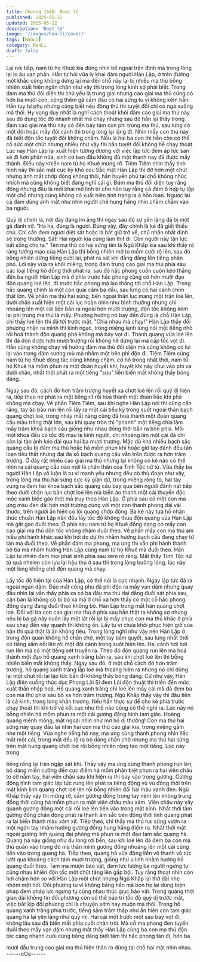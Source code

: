 ```yaml
---
title: Chương 1640: Đoạt lộ
published: 2025-05-22
updated: 2025-05-22
description: 'Đoạt lộ'
image: '/images/han-li/cover/'
tags: [HanLi]
category: HanLi
draft: false
---
```


Lại nói tiếp, nam tử họ Khuê kia đừng nhìn bề ngoài trấn định mà
trong lòng lại lo âu vạn phần. Hắn tự hỏi vừa ly khai đám người
Hàn Lập, ở trên đường một khắc cũng không dừng lại mà đến
chỗ này lại bị nhiều ma thú bỗng nhiên xuất hiện ngăn chặn như
vậy thì trong lòng kinh sợ phải biết.
Trong đám ma thú đối diện thì chủ yếu là trung giai nhưng cao
giai ma thú cũng có hơn ba mươi con, cộng thêm gã cầm đầu có
hai sừng tu vi không kém hắn. Hắn tuy tự phụ nhưng cũng biết
nếu động thủ thì tuyệt đối chỉ có ngã xuống mà thôi. Hy vọng duy
nhất là nghĩ cách thoát khỏi đám cao giai ma thú này sau đó dùng
tốc độ nhanh nhất mà chạy nhưng sau đó hắn lại thấy trong đám
cao giai ma thú này có đến bảy tám con phi trùng ma thú, sau
lưng có một đôi hoặc mấy đôi cánh thì trong lòng lại lặng đi.
Nhìn mấy con thú này đã biết độn tốc tuyệt đối không chậm. Nếu
là hai ba con thì hắn còn có thể cố sức một chút nhưng nhiều như
vậy thì hắn tuyệt đối không hề chạy thoát. Lúc này Hàn Lập lại
xuất hiện tương đương với việc lập tức đem áp lực san sẻ đi hơn
phân nửa, sinh cơ ban đầu không đủ một thanh nay đã được mấy
thành. Điều này khiến nam tử họ Khuê mừng rỡ.
Tiêm Tiêm nhìn thấy tình hình này thì sắc mặt cực kỳ khó coi. Sắc
mặt Hàn Lập thì đỡ hơn một chút nhưng ánh mắt chớp động
không thôi, hắn huyền phù tại chỗ không nhúc nhích mà cũng
không biết đang nghĩ cái gì.
Đám ma thú đối diện tuy rằng đông nhưng đều là mới khai mở
linh trí cho nên tuy rằng cả đám ô hợp tụ tập một chỗ nhưng cũng
không có xuất hiện tình trạng la ó hỗn loạn. Ngược lại cả đám
dùng ánh mắt như nhìn người chế hung hăng nhìn chằm chằm
vào ba người.

Quỷ dị chính là, nơi đây đang im ắng thì ngay sau đó sự yên lặng
đã bị một gã đánh vỡ.
"Ha ha, đúng là ngươi. Đúng vậy, đây chính là kẻ đã giết thiếu
chủ. Chỉ cần đem ngươi diệt sát hoặc là bắt giữ trở về, chủ nhân
nhất định sẽ trọng thưởng. Sát! Hai người kia cũng làm thịt đi. Còn
người này tận lực bắt sống cho ta."
Tên ma thú có hai sừng tên là Ngũ Khấp kia sau khi thấy rõ ràng
tướng mạo của Hàn Lập thì bỗng nhiên mở to mồm cười rộ lên,
sau đó bỗng nhiên dừng tiếng cười lại, phát ra sát khí đằng đằng
lên tiếng phân phó.
Lời này vừa ra khỏi miệng, trong đám trung cao giai ma thú phía
sau các loại tiếng hô đồng thời phát ra, sau đó hắc phong cuồn
cuộn kéo thẳng đến ba người Hàn Lập mà ở phía trước hắc
phong cũng có hơn mười đạo độn quang loé lên, đi trước hắc
phong mà lao thẳng tới chỗ Hàn Lập. Trong hắc quang chính là
một con quái cầm ba đầu, sau lưng có hai cánh chim thật lớn.
Về phần ma thú hai sừng, bên ngoài thân lục mang một trận loé
lên, dưới chân xuất hiện một cái lục hoàn nhìn như bình thường
nhưng chỉ nhoáng lên một cái liền bắn ra ngoài hơn mười trượng,
độn tốc không kém lại phi trùng ma thú là mấy. Phương hướng nó
bay đến đúng là chỗ Hàn Lập, chỉ thấy loé lên thì đã tới trước
mặt.
"Chia nhau mà chạy!"
Hàn Lập thấy đối phương nhận ra mình thì kinh ngạc, trong miệng
lạnh lùng nói một tiếng nhỏ rồi hoá thành độn quang phá không
mà bay vọt đi. Thanh quang vừa loé lên thì đã độn được hơn
mười trượng rồi không hề dừng lại mà cấp tốc vọt đi.
Hắn cũng không chạy về hướng đám ma thú đối diện mà cũng
không có lui lại vào trong đám sương mù mà nhắm một bên phi
độn đi. Tiêm Tiêm cùng nam tử họ Khuê động tác cũng không
chậm, cơ hồ trong nhất thời, nam tử họ Khuê há mồm phun ra
một đoàn huyết khí, huyết khí này chui vào phi xa dưới chân, nhất
thời phát ra một tiếng "sưu" liền biến mất không thấy bóng dáng.

Ngay sau đó, cách đó hơn trăm trượng huyết xa chợt loé lên rồi
quỷ dị hiện ra, tiếp theo nó phát ra một tiếng rít rồi hoá thành một
đoàn hắc khí phá không mà chạy.
Về phần Tiêm Tiêm, sau khi nghe Hàn Lập nói thì cũng cắn răng,
tay áo bào run lên rồi lấy ra một cái tiểu kỳ trong suốt ngoài thân
bạch quang chợt loé, trong nháy mắt nàng cũng đã hoá thành một
đoàn quang cầu màu trắng thật lớn, sau khi quay tròn thì "phanh"
một tiếng chia làm mấy trăm khoả bạch cầu giống như nhau đồng
thời bắn ra bốn phía.
Mỗi một khoả đều có tốc độ mau lẹ kinh người, chỉ nhoáng lên
một cái đã chỉ còn lại tàn ảnh kéo dài qua hai ba mươi trượng.
Mặc dù khá nhiều bạch sắc quang cầu bị đám ma thú hoặc há
mồm phun khí hoặc giơ tay đánh đều tán loạn tiêu thất nhưng đại
đa số bạch quang cầu vẫn trốn được ra hơn trăm trượng. Ở đây
rất nhiều cao giai ma thú nhưng lại không có kẻ nào có thể nhìn
ra cái quang cầu nào mới là chân thân của Tinh Tộc nữ tử.
Vừa thấy ba người Hàn Lập vô luận là tu vi mạnh yếu nhưng đều
có thủ đoạn như vậy, trong lòng ma thú hai sừng cực kỳ giận dữ,
trong miệng rống to, hai tay vung ra đem hai khoả bạch sắc
quang cầu bay qua bên người đánh nát tiếp theo dưới chân lục
bàn chợt loé lên mà biến ảo thanh một cái thuyền độc mộc xanh
biếc gào thét mà truy theo Hàn Lập. Ở phía sau có một con ma
ưng màu đen dài hơn một trượng cùng với một con thanh phong
dài vài thước, trên người ẩn hiện có lôi quang chớp động. Ba kẻ
này tựa hồ nhận thức chuẩn Hàn Lập nên đều lấy tốc độ không
thua độn quang của Hàn Lập mà gắt gao đuổi theo.
Ở phía sau nam tử họ Khuê đồng dạng có mấy con cao giai ma
thú độn tốc không chậm đuổi theo. Về phần mấy con ma thú am
hiểu phi hành khác sau khi hơi do dự thì nhằm hướng bạch cầu
đang chạy tứ tán mà đuổi theo. Về phần đám ma phong, ma ưng
thì vẫn phi hành thành bộ ba mà nhằm hướng Hàn Lập cùng nam
tử họ Khuê mà đuổi theo.
Hàn Lập tự nhiên đem mọi phát sinh phía sau xem rõ ràng. Mắt
thấy Tinh Tộc nữ tử quả nheien còn lưu lại hậu thủ ở sau thì trong
lòng buông lỏng, lúc này một lòng khống chế độn quang mà chạy.

Lấy tốc độ hiện tại của Hàn Lập, có thể nói là cực nhanh. Ngay
lập tức đã ra ngoài ngàn dặm. Đảo mắt công phu đã phi độn ra
mấy vạn dặm nhưng quay đầu nhìn lại vẫn thấy phía xa có ba đầu
ma thú dai dẳng đuổi sát phía sau, căn bản là không có bị bỏ xa
mà ở chỗ xa hơn thấy có một cỗ hắc phong đồng dạng đang đuổi
theo không bỏ.
Hàn Lập trong mắt hàn quang chợt loé. Đối với ba con cao giai
ma thú ở phía sau hắn thật ra không sợ nhưng nếu bị ba gã này
cuốn lấy một lát rồi lại bị mấy chục con ma thú khác ở phía sau
chạy đến vây quanh thì không ổn. Lấy tu vi chưa khôi phục hiện
giờ của hắn thì quả thật là ăn không tiêu.
Trong lòng nghĩ như vậy nên Hàn Lập ở trong độn quan không hề
chần chờ, một tay bấm quyết, sau lưng nhất thời có tiếng sấm nổi
lên rồi một đôi cánh trong suốt hiện lên. Hai cánh hơi hơi run lên
mà có một tiếng sét truyền ra. Theo đó độn quang run lên mà hoá
thành một đạo hồ quang xanh trắng bắn ra, sau khi chợt loé lên
thì bỗng nhiên biến mất không thấy.
Ngay sau đó, ở một chỗ cách đó hơn trăm trượng, hồ quang xanh
trắng lấp loé mà thoáng hiện ra nhưng nó chỉ dừng lại một chút rồi
lại lập tức bắn đi không thấy bóng dáng. Cứ như vậy, Hàn Lập
điên cuồng thúc dục Phong Lôi Sí đem Lôi độn thuật thi triển đến
mức xuất thần nhập hoá.
Hồ quang xanh trắng chỉ loé lên mấy cái mà đã đem ba con ma
thú phía sau bỏ xa hơn trăm trượng. Ngũ Khấp thấy vậy thì đầu
tiên là cả kinh, trong lòng khẩn trương. Nếu hắn thực sự để cho
kẻ phía trước chạy thoát thì khi trở về kết cục như thế nào cũng
có thể nghĩ ra. Lúc này nó bỗng nhiên há mồm phun ra một cái
gương đồng hình tam giác. Hoàng quang mênh mông, mặt ngoài
nhìn như mơ hồ dị thường!
Con ma thú hai sừng này quay đầu lại nhìn hai con ma thú cao
giai kia, trong miệng gầm nhẹ một tiếng. Vừa nghe tiếng hô này,
ma ưng cùng thanh phong nhìn liếc mắt một cái, trong mắt đều lộ
ra bộ dáng chần chờ nhưng ma thú hai sừng trên mặt hung
quang chợt loé rồi bỗng nhiên rống tao một tiếng. Lúc này trong

tiếng rống lại tràn ngập sát khí. Thấy vậy ma ưng cùng thanh
phong run lên, bộ dáng miễn cưỡng đến cực điểm há mồm phân
biệt phun ra hai viên châu to cỡ nắm tay, hai viên châu sau khi
hiện ra thì bay vào trong gương.
Gương đồng hình tam giác lập tức rung lên phát ra tiếng động vù
vù đồng thời trên mặt kính linh quang chợt loé lên rồi bỗng nhiên
đổi hai màu xanh đen. Ngũ Khấp thấy vậy thì mừng rỡ, cầm
gương đồng trong tay ném lên không trung đồng thời cũng há
mồm phun ra một viên châu màu xám. Viên châu này vây quanh
gương đồng một cái rồi loé lên tiến vào trong mặt kính. Nhất thời
tấm gương đồng chấn động phát ra thanh âm sắc bén đồng thời
linh quang phát ra lại biến thành màu xám xịt.
Tiếp theo, chỉ thấy ma thú hai sừng vươn ra một ngón tay nhắm
hướng gương đồng hung hăng điểm ra. Nhất thời mặt ngoài
gương linh quang đại phóng mà phun ra một đạo tam sắc quang
hà. Quang hà này giống như du long rời bến, sau khi loé lên đã
đem ba con ma thú quấn vào trong đó mà thân mình gương đồng
nhoáng lên một cái cũng tiến vào trong quang hà. Tiếp theo,
quang hà vừa động liền vô thanh vô tức lướt qua khoảng cách
tám mươi trượng, giống như u linh nhằm hướng hồ quang đuổi
theo.
Tam ma mượn bảo vật, đem lực lượng ba người ngưng tụ cùng
nhau khiến độn tốc một chút tăng lên gấp bội. Tuy rằng thoạt nhìn
còn hơi chậm hơn so với Hàn Lập một chút nhưng Ngũ Khấp lại
thở dài nhẹ nhõm một hơi. Đối phương tu vi không bằng hắn mà
bọn họ lại dùng biện pháp đem pháp lực ngưng tụ cùng nhau thúc
giục bảo vật. Trong quãng thời gian dài không tin đối phương còn
có thể bảo trì tốc độ quỷ dị trước mắt, việc bắt kịp đối phương chỉ
là chuyện sớm hay muộn mà thôi.
Trong hồ quang xanh trắng phía trước, tiếng sấm trầm thấp như
ẩn hiện còn tam giác quang hà lại yên lặng như quỷ mị. Hai cái
một trước một sau bay vọt đi, không lâu sau đã biến mất phía
cuối chân trời. Mà cỗ ma phong đen tuyền đuổi theo mấy vạn
dặm nhưng mắt thấy Hàn Lập cùng ba con ma thú độn tốc càng
nhanh cuối cùng bóng dáng biệt tăm thì hắc phong tán đi, hơn ba

mươi đầu trung cao giai ma thú hiện thân ra đứng tại chỗ hai mặt
nhìn nhau.
------oOo------
